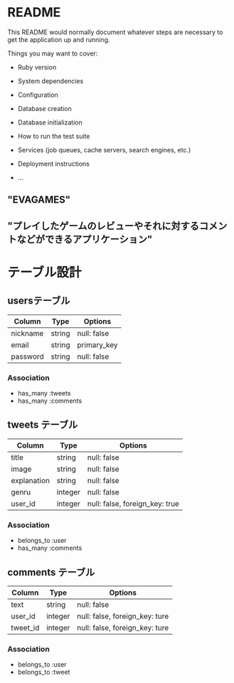# README

This README would normally document whatever steps are necessary to get the
application up and running.

Things you may want to cover:

* Ruby version

* System dependencies

* Configuration

* Database creation

* Database initialization

* How to run the test suite

* Services (job queues, cache servers, search engines, etc.)

* Deployment instructions

* ...

## "EVAGAMES"

## "プレイしたゲームのレビューやそれに対するコメントなどができるアプリケーション"


# テーブル設計

## usersテーブル

| Column   | Type    | Options     |
| -------- | ------- | ----------- |
| nickname | string | null: false |
| email    | string | primary_key |
| password | string | null: false |

### Association

- has_many :tweets
- has_many :comments


## tweets テーブル

| Column      | Type    | Options                        |
| ----------- | ------- | ------------------------------ |
| title       | string  | null: false                    |
| image       | string  | null: false                    |
| explanation | string  | null: false                    |
| genru       | integer | null: false                    |
| user_id     | integer | null: false, foreign_key: true |

### Association

- belongs_to :user
- has_many :comments


## comments テーブル

| Column   | Type    | Options                        |
| -------- | ------- | ------------------------------ |
| text     | string  | null: false                    |
| user_id  | integer | null: false, foreign_key: ture |
| tweet_id | integer | null: false, foreign_key: ture |

### Association

- belongs_to :user
- belongs_to :tweet